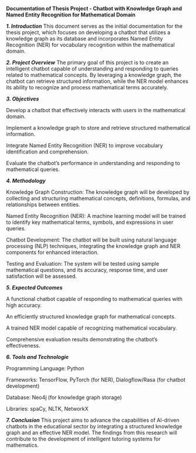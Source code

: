 **Documentation of Thesis Project - Chatbot with Knowledge Graph and Named Entity Recognition for Mathematical Domain**


***1. Introduction***
This document serves as the initial documentation for the thesis project, which focuses on developing a chatbot that utilizes a knowledge graph as its database and incorporates Named Entity Recognition (NER) for vocabulary recognition within the mathematical domain.

***2. Project Overview***
The primary goal of this project is to create an intelligent chatbot capable of understanding and responding to queries related to mathematical concepts. By leveraging a knowledge graph, the chatbot can retrieve structured information, while the NER model enhances its ability to recognize and process mathematical terms accurately.

***3. Objectives***

Develop a chatbot that effectively interacts with users in the mathematical domain.

Implement a knowledge graph to store and retrieve structured mathematical information.

Integrate Named Entity Recognition (NER) to improve vocabulary identification and comprehension.

Evaluate the chatbot’s performance in understanding and responding to mathematical queries.

***4. Methodology***

Knowledge Graph Construction: The knowledge graph will be developed by collecting and structuring mathematical concepts, definitions, formulas, and relationships between entities.

Named Entity Recognition (NER): A machine learning model will be trained to identify key mathematical terms, symbols, and expressions in user queries.

Chatbot Development: The chatbot will be built using natural language processing (NLP) techniques, integrating the knowledge graph and NER components for enhanced interaction.

Testing and Evaluation: The system will be tested using sample mathematical questions, and its accuracy, response time, and user satisfaction will be assessed.

***5. Expected Outcomes***

A functional chatbot capable of responding to mathematical queries with high accuracy.

An efficiently structured knowledge graph for mathematical concepts.

A trained NER model capable of recognizing mathematical vocabulary.

Comprehensive evaluation results demonstrating the chatbot’s effectiveness.

***6. Tools and Technologie***

Programming Language: Python

Frameworks: TensorFlow, PyTorch (for NER), Dialogflow/Rasa (for chatbot development)

Database: Neo4j (for knowledge graph storage)

Libraries: spaCy, NLTK, NetworkX

***7. Conclusion***
This project aims to advance the capabilities of AI-driven chatbots in the educational sector by integrating a structured knowledge graph and an effective NER model. The findings from this research will contribute to the development of intelligent tutoring systems for mathematics.
